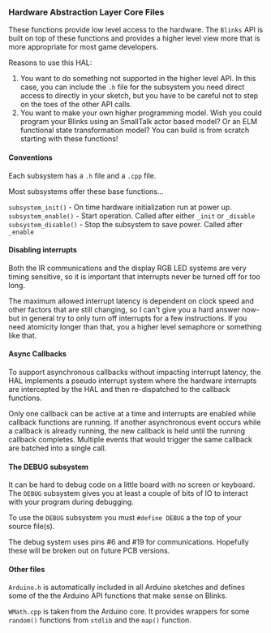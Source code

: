 ### Hardware Abstraction Layer Core Files

These functions provide low level access to the hardware. The `Blinks` API is built on top of these functions and provides a higher level view more that is more appropriate for most game developers.

Reasons to use this HAL:

1. You want to do something not supported in the higher level API. In this case, you can include the `.h` file for the subsystem you need direct access to directly in your sketch, but you have to be careful not to step on the toes of the other API calls. 
2. You want to make your own higher programming model. Wish you could program your Blinks using an SmallTalk actor based model? Or an ELM functional state transformation model? You can build is from scratch starting with these functions!    


#### Conventions
  

Each subsystem has a `.h` file and a `.cpp` file. 

Most subsystems offer these base functions...

`subsystem_init()` - On time hardware initialization run at power up.
`subsystem_enable()` - Start operation. Called after either `_init` or `_disable`
`subsystem_disable()` - Stop the subsystem to save power. Called after `_enable`   


#### Disabling interrupts

Both the IR communications and the display RGB LED systems are very timing sensitive, so it is important that interrupts never be turned off for too long.   

The maximum allowed interrupt latency is dependent on clock speed and other factors that are still changing, so I can't give you a hard answer now- but in general try to only turn off interrupts for a few instructions. If you need atomicity longer than that, you a higher level semaphore or something like that. 

#### Async Callbacks


To support asynchronous callbacks without impacting interrupt latency, the HAL implements a pseudo interrupt system where the hardware interrupts are intercepted by the HAL and then re-dispatched to the callback functions.

Only one callback can be active at a time and interrupts are enabled while callback functions are running. If another asynchronous event occurs while a callback is already running, the new callback is held until the running callback completes. Multiple events that would trigger the same callback are batched into a single call.

#### The DEBUG subsystem

It can be hard to debug code on a little board with no screen or keyboard. The `DEBUG` subsystem gives you at least a couple of bits of IO to interact with your program during debugging. 

To use the `DEBUG` subsystem you must `#define DEBUG` a the top of your source file(s). 

The debug system uses pins #6 and #19 for communications. Hopefully these will be broken out on future PCB versions.  
 
 
#### Other files

`Arduino.h` is automatically included in all Arduino sketches and defines some of the the Arduino API functions that make sense on Blinks. 
  
`WMath.cpp` is taken from the Arduino core. It provides wrappers for some `random()` functions from `stdlib` and the `map()` function.
 